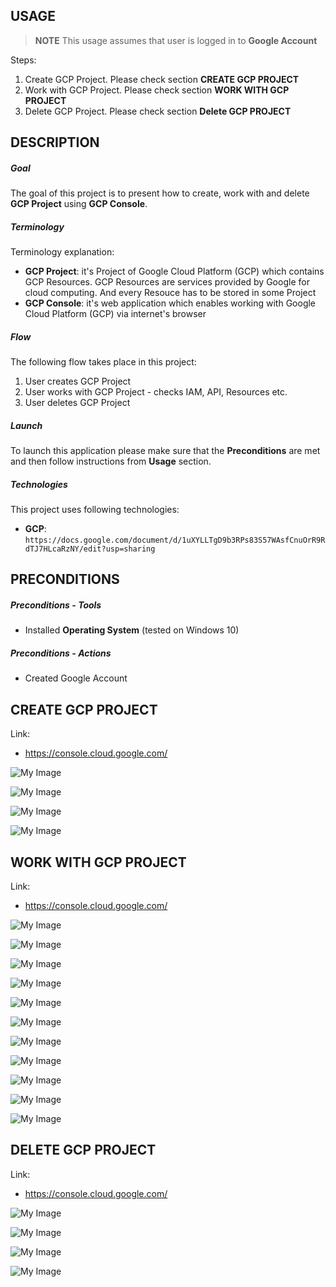 USAGE
-----

> **NOTE** This usage assumes that user is logged in to **Google Account**

Steps:
1. Create GCP Project. Please check section **CREATE GCP PROJECT**
1. Work with GCP Project. Please check section **WORK WITH GCP PROJECT**
1. Delete GCP Project. Please check section **Delete GCP PROJECT**


DESCRIPTION
-----------

##### Goal
The goal of this project is to present how to create, work with and delete **GCP Project** using **GCP Console**.

##### Terminology
Terminology explanation:
* **GCP Project**: it's Project of Google Cloud Platform (GCP) which contains GCP Resources. GCP Resources are services provided by Google for cloud computing. And every Resouce has to be stored in some Project
* **GCP Console**: it's web application which enables working with Google Cloud Platform (GCP) via internet's browser

##### Flow
The following flow takes place in this project:
1. User creates GCP Project
1. User works with GCP Project - checks IAM, API, Resources etc.
1. User deletes GCP Project

##### Launch
To launch this application please make sure that the **Preconditions** are met and then follow instructions from **Usage** section.

##### Technologies
This project uses following technologies:
* **GCP**: `https://docs.google.com/document/d/1uXYLLTgD9b3RPs83S57WAsfCnuOrR9RdTJ7HLcaRzNY/edit?usp=sharing`


PRECONDITIONS
-------------

##### Preconditions - Tools
* Installed **Operating System** (tested on Windows 10)

##### Preconditions - Actions
* Created Google Account


CREATE GCP PROJECT
------------------

Link:
* https://console.cloud.google.com/

![My Image](readme-images/create-project-01.png)

![My Image](readme-images/create-project-02.png)

![My Image](readme-images/create-project-03.png)

![My Image](readme-images/create-project-04.png)


WORK WITH GCP PROJECT
---------------------

Link:
* https://console.cloud.google.com/

![My Image](readme-images/work-with-project-01.png)

![My Image](readme-images/work-with-project-02.png)

![My Image](readme-images/work-with-project-03.png)

![My Image](readme-images/work-with-project-04.png)

![My Image](readme-images/work-with-project-05.png)

![My Image](readme-images/work-with-project-06.png)

![My Image](readme-images/work-with-project-07.png)

![My Image](readme-images/work-with-project-08.png)

![My Image](readme-images/work-with-project-09.png)

![My Image](readme-images/work-with-project-10.png)

![My Image](readme-images/work-with-project-11.png)


DELETE GCP PROJECT
------------------

Link:
* https://console.cloud.google.com/

![My Image](readme-images/delete-project-01.png)

![My Image](readme-images/delete-project-02.png)

![My Image](readme-images/delete-project-03.png)

![My Image](readme-images/delete-project-04.png)

